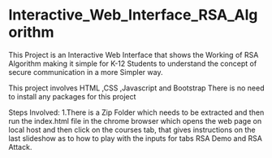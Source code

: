 # Interactive_Web_Interface_RSA_Algorithm

This Project is an Interactive Web Interface that shows the Working of RSA Algorithm making it simple for K-12 Students to understand the concept of secure communication in a more Simpler way.

This project involves HTML ,CSS ,Javascript and Bootstrap
There is no need to install any packages for this project

Steps Involved:
1.There is a Zip Folder which needs to be extracted and then run the index.html file in the chrome browser which opens the web page on local host and then click on the courses tab, that gives instructions on the last slideshow as to how to play with the inputs for tabs RSA Demo and RSA Attack. 
